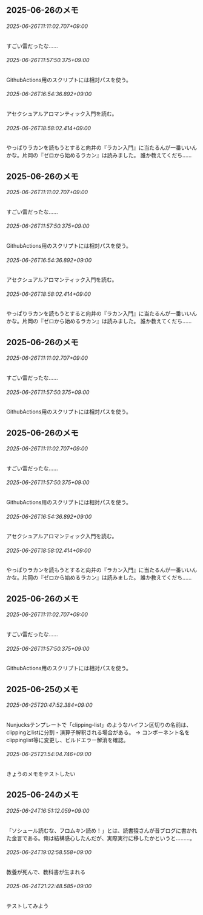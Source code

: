 ## 2025-06-26のメモ
###### 2025-06-26T11:11:02.707+09:00

すごい雷だったな……

###### 2025-06-26T11:57:50.375+09:00

GithubActions用のスクリプトには相対パスを使う。

###### 2025-06-26T16:54:36.892+09:00

アセクシュアルアロマンティック入門を読む。

###### 2025-06-26T18:58:02.414+09:00

やっぱりラカンを読もうとすると向井の『ラカン入門』に当たるんが一番いいんかな。片岡の『ゼロから始めるラカン』は読みました。
誰か教えてくだち……

## 2025-06-26のメモ
###### 2025-06-26T11:11:02.707+09:00

すごい雷だったな……

###### 2025-06-26T11:57:50.375+09:00

GithubActions用のスクリプトには相対パスを使う。

###### 2025-06-26T16:54:36.892+09:00

アセクシュアルアロマンティック入門を読む。

###### 2025-06-26T18:58:02.414+09:00

やっぱりラカンを読もうとすると向井の『ラカン入門』に当たるんが一番いいんかな。片岡の『ゼロから始めるラカン』は読みました。
誰か教えてくだち……

## 2025-06-26のメモ
###### 2025-06-26T11:11:02.707+09:00

すごい雷だったな……

###### 2025-06-26T11:57:50.375+09:00

GithubActions用のスクリプトには相対パスを使う。

## 2025-06-26のメモ
###### 2025-06-26T11:11:02.707+09:00

すごい雷だったな……

###### 2025-06-26T11:57:50.375+09:00

GithubActions用のスクリプトには相対パスを使う。

###### 2025-06-26T16:54:36.892+09:00

アセクシュアルアロマンティック入門を読む。

###### 2025-06-26T18:58:02.414+09:00

やっぱりラカンを読もうとすると向井の『ラカン入門』に当たるんが一番いいんかな。片岡の『ゼロから始めるラカン』は読みました。
誰か教えてくだち……

## 2025-06-26のメモ
###### 2025-06-26T11:11:02.707+09:00

すごい雷だったな……

###### 2025-06-26T11:57:50.375+09:00

GithubActions用のスクリプトには相対パスを使う。

## 2025-06-25のメモ
###### 2025-06-25T20:47:52.384+09:00

Nunjucksテンプレートで「clipping-list」のようなハイフン区切りの名前は、clippingとlistに分割・演算子解釈される場合がある。
→ コンポーネント名をclippinglist等に変更し、ビルドエラー解消を確認。

###### 2025-06-25T21:54:04.746+09:00

きょうのメモをテストしたい

## 2025-06-24のメモ

###### 2025-06-24T16:51:12.059+09:00

「ソシュール読むな、フロムキン読め！」とは、読書猿さんが昔ブログに書かれた金言である。俺は結構感心したんだが、実際実行に移したかというと………。


###### 2025-06-24T19:02:58.558+09:00

教養が死んで、教科書が生まれる

###### 2025-06-24T21:22:48.585+09:00

テストしてみよう

